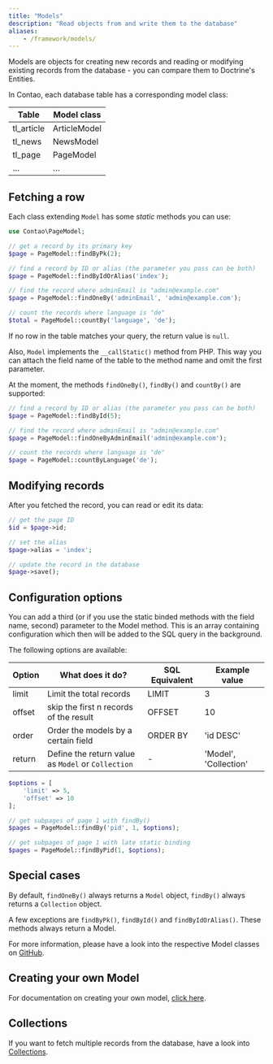 ```yaml
---
title: "Models"
description: "Read objects from and write them to the database"
aliases:
    - /framework/models/
---
```


Models are objects for creating new records and reading or modifying existing records from the database - you can compare them to Doctrine's Entities.

In Contao, each database table has a corresponding model class:

| Table      | Model class  |
|------------|--------------|
| tl_article | ArticleModel |
| tl_news    | NewsModel    |
| tl_page    | PageModel    |
| …          | …            |


## Fetching a row

Each class extending `Model` has some *static* methods you can use:

```php
use Contao\PageModel;

// get a record by its primary key
$page = PageModel::findByPk(2);

// find a record by ID or alias (the parameter you pass can be both)
$page = PageModel::findByIdOrAlias('index');

// find the record where adminEmail is "admin@example.com"
$page = PageModel::findOneBy('adminEmail', 'admin@example.com');

// count the records where language is "de"
$total = PageModel::countBy('language', 'de');
```

If no row in the table matches your query, the return value is `null`.

Also, `Model` implements the `__callStatic()` method from PHP. This way you can attach the field name of the table to the method name and omit the first parameter.

At the moment, the methods `findOneBy()`, `findBy()` and `countBy()` are supported:

```php
// find a record by ID or alias (the parameter you pass can be both)
$page = PageModel::findById(5);

// find the record where adminEmail is "admin@example.com"
$page = PageModel::findOneByAdminEmail('admin@example.com');

// count the records where language is "de"
$page = PageModel::countByLanguage('de');
```


## Modifying records

After you fetched the record, you can read or edit its data:
```php
// get the page ID
$id = $page->id;

// set the alias
$page->alias = 'index';

// update the record in the database
$page->save();
```

## Configuration options
You can add a third (or if you use the static binded methods with the field name, second) parameter to the Model method.
This is an array containing configuration which then will be added to the SQL query in the background.

The following options are available:

| Option | What does it do?                                   | SQL Equivalent | Example value         |
|--------|----------------------------------------------------|----------------|-----------------------|
| limit  | Limit the total records                            | LIMIT          | 3                     |
| offset | skip the first n records of the result             | OFFSET         | 10                    |
| order  | Order the models by a certain field                | ORDER BY       | 'id DESC'             |
| return | Define the return value as `Model` or `Collection` | -              | 'Model', 'Collection' |

```php
$options = [
    'limit' => 5,
    'offset' => 10
];

// get subpages of page 1 with findBy()
$pages = PageModel::findBy('pid', 1, $options);

// get subpages of page 1 with late static binding
$pages = PageModel::findByPid(1, $options);
```


## Special cases

By default, `findOneBy()` always returns a `Model` object, `findBy()` always returns a `Collection` object.

A few exceptions are `findByPk()`, `findById()` and `findByIdOrAlias()`. These methods always return a Model.

For more information, please have a look into the respective Model classes on [GitHub](https://github.com/contao/contao/tree/master/core-bundle/src/Resources/contao/models).


## Creating your own Model
For documentation on creating your own model, [click here](customization).

## Collections
If you want to fetch multiple records from the database, have a look into [Collections](collections).
